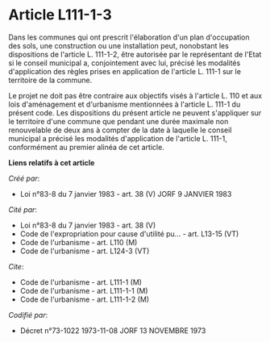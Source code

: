 # Article L111-1-3

Dans les communes qui ont prescrit l'élaboration d'un plan d'occupation des sols, une construction ou une installation peut,
nonobstant les dispositions de l'article L. 111-1-2, être autorisée par le représentant de l'Etat si le conseil municipal a,
conjointement avec lui, précisé les modalités d'application des règles prises en application de l'article L. 111-1 sur le
territoire de la commune.

Le projet ne doit pas être contraire aux objectifs visés à l'article L. 110 et aux lois d'aménagement et d'urbanisme
mentionnées à l'article L. 111-1 du présent code.    Les dispositions du présent article ne peuvent s'appliquer sur le
territoire d'une commune que pendant une durée maximale non renouvelable de deux ans à compter de la date à laquelle le
conseil municipal a précisé les modalités d'application de l'article L. 111-1, conformément au premier alinéa de cet article.

**Liens relatifs à cet article**

_Créé par_:

  - Loi n°83-8 du 7 janvier 1983 - art. 38 (V) JORF 9 JANVIER 1983

_Cité par_:

  - Loi n°83-8 du 7 janvier 1983 - art. 38 (V)
  - Code de l'expropriation pour cause d'utilité pu... - art. L13-15 (VT)
  - Code de l'urbanisme - art. L110 (M)
  - Code de l'urbanisme - art. L124-3 (VT)

_Cite_:

  - Code de l'urbanisme - art. L111-1 (M)
  - Code de l'urbanisme - art. L111-1-1 (M)
  - Code de l'urbanisme - art. L111-1-2 (M)

_Codifié par_:

  - Décret n°73-1022 1973-11-08 JORF 13 NOVEMBRE 1973
